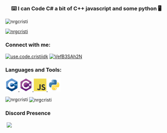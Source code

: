 <h3 align="center">⌨️ I can Code C# a bit of C++ javascript and some python 🖥️</h3>

<p align="left"> <img src="https://komarev.com/ghpvc/?username=nrgcristi&label=Profile%20views&color=0e75b6&style=flat" alt="nrgcristi" /> </p>

<p align="left"> <a href="https://github.com/ryo-ma/github-profile-trophy"><img src="https://github-profile-trophy.vercel.app/?username=nrgcristi" alt="nrgcristi" /></a> </p>

<h3 align="left">Connect with me:</h3>
<p align="left">
<a href="https://instagram.com/use.code.cristiidk" target="blank"><img align="center" src="https://raw.githubusercontent.com/rahuldkjain/github-profile-readme-generator/master/src/images/icons/Social/instagram.svg" alt="use.code.cristiidk" height="30" width="40" /></a>
<a href="https://discord.gg/VefB3SAh2N" target="blank"><img align="center" src="https://raw.githubusercontent.com/rahuldkjain/github-profile-readme-generator/master/src/images/icons/Social/discord.svg" alt="VefB3SAh2N" height="30" width="40" /></a>
</p>

<h3 align="left">Languages and Tools:</h3>
<p align="left"> <a href="https://www.w3schools.com/cpp/" target="_blank" rel="noreferrer"> <img src="https://raw.githubusercontent.com/devicons/devicon/master/icons/cplusplus/cplusplus-original.svg" alt="cplusplus" width="40" height="40"/> </a> <a href="https://www.w3schools.com/cs/" target="_blank" rel="noreferrer"> <img src="https://raw.githubusercontent.com/devicons/devicon/master/icons/csharp/csharp-original.svg" alt="csharp" width="40" height="40"/> </a> <a href="https://developer.mozilla.org/en-US/docs/Web/JavaScript" target="_blank" rel="noreferrer"> <img src="https://raw.githubusercontent.com/devicons/devicon/master/icons/javascript/javascript-original.svg" alt="javascript" width="40" height="40"/> </a> <a href="https://www.python.org" target="_blank" rel="noreferrer"> <img src="https://raw.githubusercontent.com/devicons/devicon/master/icons/python/python-original.svg" alt="python" width="40" height="40"/> </a> </p>

<p><img align="left" src="https://github-readme-stats.vercel.app/api/top-langs?username=nrgcristi&show_icons=true&locale=en&layout=compact" alt="nrgcristi" /></p>

<p>&nbsp;<img align="center" src="https://github-readme-stats.vercel.app/api?username=nrgcristi&show_icons=true&locale=en" alt="nrgcristi" /></p>

<h3 align="left">Discord Presence</h3>
<p>&nbsp;<img align="center" src="https://discord-readme-badge.vercel.app/api?id=877968140884123729" /></p>
